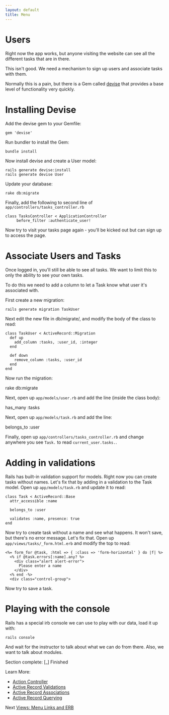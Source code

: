```yaml
---
layout: default
title: Menu
---
```

# Users

Right now the app works, but anyone visiting the website can see all the different tasks that are in there.

This isn't good. We need a mechanism to sign up users and associate tasks with them.

Normally this is a pain, but there is a Gem called [devise](https://github.com/plataformatec/devise) that provides a base level of functionality very quickly.

# Installing Devise

Add the devise gem to your Gemfile:

    gem 'devise'

Run bundler to install the Gem:

    bundle install

Now install devise and create a User model:

    rails generate devise:install
    rails generate devise User

Update your database:

    rake db:migrate

Finally, add the following to second line of `app/controllers/tasks_controller.rb` 

    class TasksController < ApplicationController
         before_filter :authenticate_user!

Now try to visit your tasks page again - you'll be kicked out but can sign up to access the page.

# Associate Users and Tasks

Once logged in, you'll still be able to see all tasks. We want to limit this to only the ability to see your own tasks.

To do this we need to add a column to let a Task know what user it's associated with.

First create a new migration: 

    rails generate migration TaskUser

Next edit the new file in db/migrate/, and modify the body of the class to read:

    class TaskUser < ActiveRecord::Migration
      def up
        add_column :tasks, :user_id, :integer
      end

      def down
        remove_column :tasks, :user_id
      end
    end

Now run the migration:

   rake db:migrate

Next, open up `app/models/user.rb` and add the line (inside the class body):

   has_many :tasks

Next, open up `app/models/task.rb` and add the line:

   belongs_to :user

Finally, open up `app/controllers/tasks_controller.rb` and change anywhere you see `Task.` to read `current_user.tasks.`.

# Adding in validations

Rails has built-in validation support for models. Right now you can create tasks without names. Let's fix that by adding in a validation to the Task model. Open up `app/models/task.rb` and update it to read:

    class Task < ActiveRecord::Base
      attr_accessible :name

      belongs_to :user

      validates :name, presence: true
    end

Now try to create task without a name and see what happens. It won't save, but there's no error message. Let's fix that. Open up `app/views/tasks/_form.html.erb` and modify the top to read:

    <%= form_for @task, :html => { :class => 'form-horizontal' } do |f| %>
      <% if @task.errors[:name].any? %>
        <div class="alert alert-error">
          Please enter a name
        </div>
      <% end -%>
      <div class="control-group">

Now try to save a task.

# Playing with the console

Rails has a special irb console we can use to play with our data, load it up with:

    rails console

And wait for the instructor to talk about what we can do from there. Also, we want to talk about modules.

Section complete: \[_\] Finished

Learn More: 
* [Action Controller](http://guides.rubyonrails.org/action_controller_overview.html)
* [Active Record Validations](http://guides.rubyonrails.org/active_record_validations_callbacks.html) 
* [Active Record Associations](http://guides.rubyonrails.org/association_basics.html) 
* [Active Record Querying](http://guides.rubyonrails.org/association_basics.html)

Next [Views: Menu Links and ERB](menu.html)

